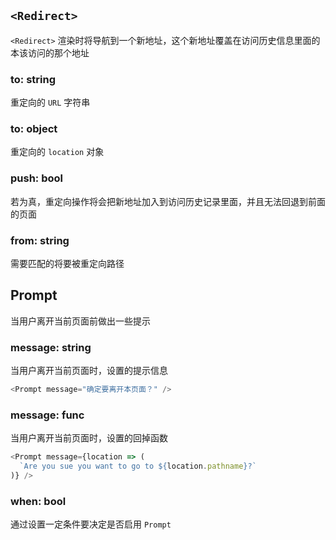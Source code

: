 ## `<Redirect>`

`<Redirect>` 渲染时将导航到一个新地址，这个新地址覆盖在访问历史信息里面的本该访问的那个地址

### to: string

重定向的 `URL` 字符串

### to: object

重定向的 `location` 对象

### push: bool

若为真，重定向操作将会把新地址加入到访问历史记录里面，并且无法回退到前面的页面

### from: string

需要匹配的将要被重定向路径


## Prompt

当用户离开当前页面前做出一些提示

### message: string

当用户离开当前页面时，设置的提示信息

```js
<Prompt message="确定要离开本页面？" />
```

### message: func

当用户离开当前页面时，设置的回掉函数

```js
<Prompt message={location => (
  `Are you sue you want to go to ${location.pathname}?` 
)} />
```

### when: bool

通过设置一定条件要决定是否启用 `Prompt`
